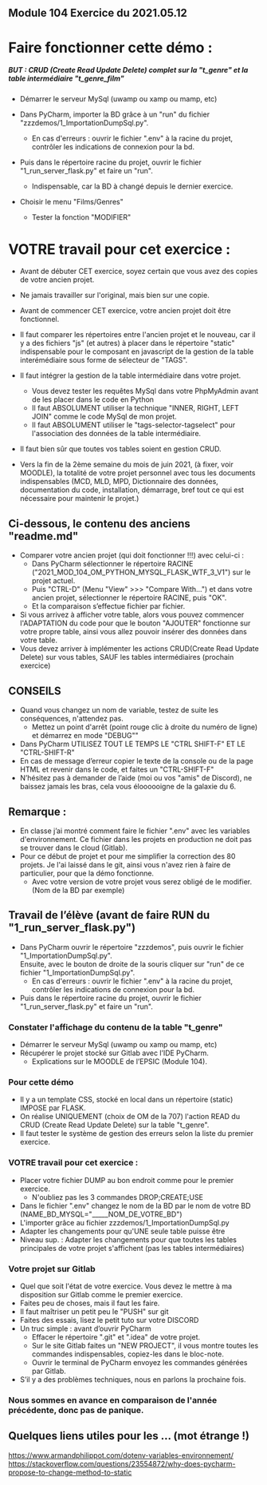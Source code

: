 Module 104 Exercice du 2021.05.12
---


# Faire fonctionner cette démo :
##### BUT : CRUD (Create Read Update Delete) complet sur la "t_genre" et la table intermédiaire "t_genre_film"
* Démarrer le serveur MySql (uwamp ou xamp ou mamp, etc)
* Dans PyCharm, importer la BD grâce à un "run" du fichier "zzzdemos/1_ImportationDumpSql.py".
  * En cas d'erreurs : ouvrir le fichier ".env" à la racine du projet, contrôler les indications de connexion pour la bd.
* Puis dans le répertoire racine du projet, ouvrir le fichier "1_run_server_flask.py" et faire un "run".
  * Indispensable, car la BD à changé depuis le dernier exercice.

* Choisir le menu "Films/Genres"
  + Tester la fonction "MODIFIER"

# VOTRE travail pour cet exercice :
* Avant de débuter CET exercice, soyez certain que vous avez des copies de votre ancien projet.
* Ne jamais travailler sur l'original, mais bien sur une copie.
* Avant de commencer CET exercice, votre ancien projet doit être fonctionnel.
  
* Il faut comparer les répertoires entre l'ancien projet et
  le nouveau, car il y a des fichiers "js" (et autres) 
  à placer dans le répertoire "static" 
  indispensable pour le composant en javascript 
  de la gestion de la table interémédiaire
  sous forme de sélecteur de "TAGS".
* Il faut intégrer la gestion de la table intermédiaire dans votre projet.
  * Vous devez tester les requêtes MySql dans votre PhpMyAdmin avant de les placer dans le code en Python
  * Il faut ABSOLUMENT utiliser la technique "INNER, RIGHT, LEFT JOIN" comme le code MySql de mon projet.
  * Il faut ABSOLUMENT utiliser le "tags-selector-tagselect" pour l'association des données de la table intermédiaire.
  
* Il faut bien sûr que toutes vos tables soient en gestion CRUD.

* Vers la fin de la 2ème semaine du mois de juin 2021, 
  (à fixer, voir MOODLE), la totalité de votre projet personnel 
  avec tous les documents indispensables 
  (MCD, MLD, MPD, Dictionnaire des données, 
  documentation du code, installation, démarrage, 
  bref tout ce qui est nécessaire pour maintenir le projet.)




## Ci-dessous, le contenu des anciens "readme.md"



* Comparer votre ancien projet (qui doit fonctionner !!!) avec celui-ci :
  * Dans PyCharm sélectionner le répertoire RACINE ("2021_MOD_104_OM_PYTHON_MYSQL_FLASK_WTF_3_V1") sur le projet actuel.
  * Puis "CTRL-D" (Menu "View" >>> "Compare With...") et dans votre ancien projet, sélectionner le répertoire RACINE, puis "OK".
  * Et la comparaison s’effectue fichier par fichier.
* Si vous arrivez à afficher votre table, alors vous pouvez commencer l'ADAPTATION du code pour que le bouton "AJOUTER" fonctionne sur votre propre table, ainsi vous allez pouvoir insérer des données dans votre table.
* Vous devez arriver à implémenter les actions CRUD(Create Read Update Delete) sur vous tables, SAUF les tables intermédiaires (prochain exercice)

## CONSEILS
* Quand vous changez un nom de variable, testez de suite les conséquences, n'attendez pas.
  * Mettez un point d'arrêt (point rouge clic à droite du numéro de ligne) et démarrez en mode "DEBUG""
* Dans PyCharm UTILISEZ TOUT LE TEMPS LE "CTRL SHIFT-F" ET LE "CTRL-SHIFT-R"
* En cas de message d’erreur copier le texte de la console ou de la page HTML et revenir dans le code, et faites un "CTRL-SHIFT-F"
* N’hésitez pas à demander de l’aide (moi ou vos "amis" de Discord), ne baissez jamais les bras, cela vous éloooooigne de la galaxie du 6.


## Remarque :
* En classe j’ai montré comment faire le fichier ".env" avec les variables d'environnement. Ce fichier dans les projets en production ne doit pas se trouver dans le cloud (Gitlab).
* Pour ce début de projet et pour me simplifier la correction des 80 projets. Je l'ai laissé dans le git, ainsi vous n'avez rien à faire de particulier, pour que la démo fonctionne.
  * Avec votre version de votre projet vous serez obligé de le modifier. (Nom de la BD par exemple)



## Travail de l’élève (avant de faire RUN du "1_run_server_flask.py")
* Dans PyCharm ouvrir le répertoire "zzzdemos", puis ouvrir le fichier "1_ImportationDumpSql.py".  
  Ensuite, avec le bouton de droite de la souris cliquer sur "run" de ce fichier "1_ImportationDumpSql.py".
  * En cas d'erreurs : ouvrir le fichier ".env" à la racine du projet, contrôler les indications de connexion pour la bd.
* Puis dans le répertoire racine du projet, ouvrir le fichier "1_run_server_flask.py" et faire un "run".

### Constater l'affichage du contenu de la table "t_genre"

* Démarrer le serveur MySql (uwamp ou xamp ou mamp, etc)
* Récupérer le projet stocké sur Gitlab avec l’IDE PyCharm.
  * Explications sur le MOODLE de l’EPSIC (Module 104).


### Pour cette démo

* Il y a un template CSS, stocké en local dans un répertoire (static) IMPOSE par FLASK.
* On réalise UNIQUEMENT (choix de OM de la 707) l'action READ du CRUD (Create Read Update Delete) sur la table "t_genre".
* Il faut tester le système de gestion des erreurs selon la liste du premier exercice.

### VOTRE travail pour cet exercice :

* Placer votre fichier DUMP au bon endroit comme pour le premier exercice.
  * N'oubliez pas les 3 commandes DROP;CREATE;USE
* Dans le fichier ".env" changez le nom de la BD par le nom de votre BD (NAME_BD_MYSQL="_____NOM_DE_VOTRE_BD")
* L'importer grâce au fichier zzzdemos/1_ImportationDumpSql.py
* Adapter les changements pour qu'UNE seule table puisse être 
* Niveau sup. : Adapter les changements pour que toutes les tables principales de votre projet s'affichent (pas les tables intermédiaires)


### Votre projet sur Gitlab
* Quel que soit l'état de votre exercice. Vous devez le mettre à ma disposition sur Gitlab comme le premier exercice.
* Faites peu de choses, mais il faut les faire.
* Il faut maîtriser un petit peu le "PUSH" sur git
* Faites des essais, lisez le petit tuto sur votre DISCORD
* Un truc simple : avant d’ouvrir PyCharm
  * Effacer le répertoire ".git" et ".idea" de votre projet.
  * Sur le site Gitlab faites un "NEW PROJECT", il vous montre toutes les commandes indispensables, copiez-les dans le bloc-note.
  * Ouvrir le terminal de PyCharm envoyez les commandes générées par Gitlab.
* S’il y a des problèmes techniques, nous en parlons la prochaine fois.

### Nous sommes en avance en comparaison de l'année précédente, donc pas de panique.

## Quelques liens utiles pour les ... (mot étrange !)
https://www.armandphilippot.com/dotenv-variables-environnement/
https://stackoverflow.com/questions/23554872/why-does-pycharm-propose-to-change-method-to-static
